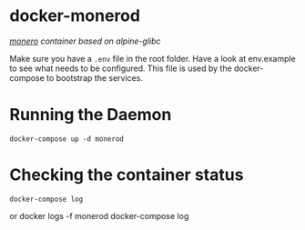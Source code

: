 # docker-monerod
*[monero](http://monero.org) container based on alpine-glibc*

Make sure you have a `.env` file in the root folder. Have a look at env.example to see what needs to be configured. This file is used by the docker-compose to bootstrap the services.

# Running the Daemon
    docker-compose up -d monerod

# Checking the container status
    docker-compose log
or
    docker logs -f monerod
    docker-compose log
